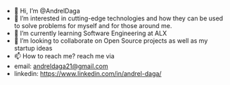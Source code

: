 - 👋 Hi, I’m @AndrelDaga
- 👀 I’m interested in cutting-edge technologies and how they can be used to solve problems for myself and for those around me.
- 🌱 I’m currently learning Software Engineering at ALX
- 💞️ I’m looking to collaborate on Open Source projects as well as my startup ideas
- 📫 How to reach me? reach me via 
- email: andreldaga21@gmail.com
- linkedin: https://www.linkedin.com/in/andrel-daga/

<!---
AndrelDaga/AndrelDaga is a ✨ special ✨ repository because its `README.md` (this file) appears on your GitHub profile.
You can click the Preview link to take a look at your changes.
--->
